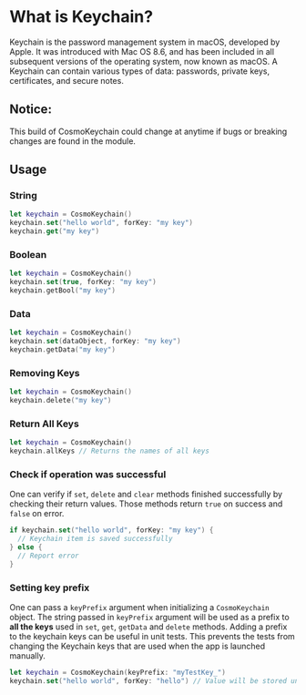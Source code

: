 #  What is Keychain?

Keychain is the password management system in macOS, developed by Apple. It was introduced with Mac OS 8.6, and has been included in all subsequent versions of the operating system, now known as macOS. A Keychain can contain various types of data: passwords, private keys, certificates, and secure notes. 

## Notice:
This build of CosmoKeychain could change at anytime if bugs or breaking changes are found in the module. 

## Usage

### String

```swift
let keychain = CosmoKeychain()
keychain.set("hello world", forKey: "my key")
keychain.get("my key")
```

### Boolean

```swift
let keychain = CosmoKeychain()
keychain.set(true, forKey: "my key")
keychain.getBool("my key")
```

### Data

```swift
let keychain = CosmoKeychain()
keychain.set(dataObject, forKey: "my key")
keychain.getData("my key")
```
### Removing Keys

```swift
let keychain = CosmoKeychain()
keychain.delete("my key")
```

### Return All Keys

```swift
let keychain = CosmoKeychain()
keychain.allKeys // Returns the names of all keys
```

### Check if operation was successful

One can verify if `set`, `delete` and `clear` methods finished successfully by checking their return values. Those methods return `true` on success and `false` on error.

```swift
if keychain.set("hello world", forKey: "my key") {
  // Keychain item is saved successfully
} else {
  // Report error
}
```

### Setting key prefix

One can pass a `keyPrefix` argument when initializing a `CosmoKeychain` object. The string passed in `keyPrefix` argument will be used as a prefix to **all the keys** used in `set`, `get`, `getData` and `delete` methods. Adding a prefix to the keychain keys can be useful in unit tests. This prevents the tests from changing the Keychain keys that are used when the app is launched manually.

```swift
let keychain = CosmoKeychain(keyPrefix: "myTestKey_")
keychain.set("hello world", forKey: "hello") // Value will be stored under "myTestKey_hello" key
```
